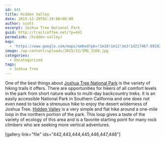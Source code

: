 ```yaml
---
id: 441
title: Hidden Valley
date: 2015-12-29T02:19:08+00:00
author: scott
excerpt: Joshua Tree National Park
guid: http://trailcoffee.net/?p=441
permalink: /hidden-valley/
map:
  - 'https://www.google.com/maps/embed?pb=!1m18!1m12!1m3!1d217467.09192891428!2d-116.30235639470428!3d34.00577792745413!2m3!1f0!2f0!3f0!3m2!1i1024!2i768!4f13.1!3m3!1m2!1s0x0%3A0xfcbfbd65f973ca3f!2sHidden+Valley+Nature+Trail!5e1!3m2!1sen!2sus!4v1469937745451'
image: /wp-content/uploads/2015/12/IMG_3168.jpg
categories:
  - Uncategorized
tags:
  - Joshua Tree
---
```

One of the best things about <a href="http://www.nps.gov/jotr/index.htm">Joshua Tree National Park</a> is the variety of hiking trails it offers. There are opportunities for hikers of all comfort levels in the park from short nature walks to multi-day backcountry treks. It is an easily accessible National Park in Southern California and one does not even need to tackle a strenuous hike to enjoy the desert wilderness of Joshua Tree. <a href="http://www.nps.gov/jotr/planyourvisit/upload/HiddenValley.pdf">Hidden Valley</a> is a very simple and flat hike around a one-mile loop in the northern portion of the park. This loop gives a taste of the variety of ecology of this area and is a favorite starting point for many rock climbers who are seeking more vertical adventures.

[gallery link="file" ids="442,443,444,445,446,447,448"]